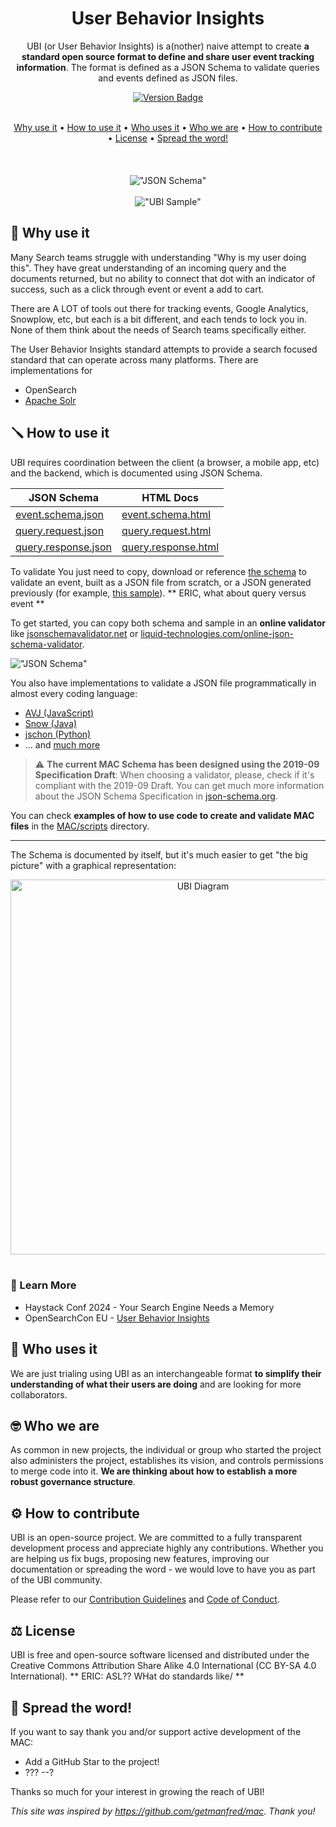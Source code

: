 <div align="center">

# User Behavior Insights

UBI (or User Behavior Insights) is a(nother) naive attempt to create **a standard open source format to define and share user event tracking information**. The format is defined as a JSON Schema to validate queries and events defined as JSON files.
 
 <a href='https://github.com/o19s/ubi/releases'>
  <img src='https://img.shields.io/github/v/release/o19s/ubi?color=%23FDD835&label=version&style=for-the-badge&logo=JSON' alt="Version Badge">
</a>
<br />
<br />
 
[Why use it](#-why-use-it) •
[How to use it](#-how-to-use-it) •
[Who uses it](#-who-uses-it) •
[Who we are](#-who-we-are) •
[How to contribute](#%EF%B8%8F-how-to-contribute) •
[License](#%EF%B8%8F-license) •
[Spread the word!](#-spread-the-word)  
<br />
<br />
<br />
!["JSON Schema"](https://github.com/o19s/ubi/blob/master/assets/readme/schema_screen_capture.png?raw=true "JSON Schema")
<br />
 <br />
!["UBI Sample"](https://github.com/o19s/ubi/blob/master/assets/readme/MAC_sample.gif?raw=true "MAC Sample")
  
</div>  

## 🥘 Why use it

Many Search teams struggle with understanding "Why is my user doing this".  They have great understanding of an incoming query and the documents returned, but no ability to connect that dot with an indicator of success, such as a click through event or event a add to cart.

There are A LOT of tools out there for tracking events, Google Analytics, Snowplow, etc, but each is a bit different, and each tends to lock you in.  None of them think about the needs of Search teams specifically either.

The User Behavior Insights standard attempts to provide a search focused standard that can operate across many platforms.  There are implementations for
 * OpenSearch
 * [Apache Solr](https://github.com/apache/solr/pull/2452)


## 🪛 How to use it

 
UBI requires coordination between the client (a browser, a mobile app, etc) and the backend, which is documented using JSON Schema.  

| JSON Schema | HTML Docs |
| --- | --- |
| [event.schema.json](https://o19s.github.io/ubi/schema/event.schema.json) | [event.schema.html](https://o19s.github.io/ubi/docs/html/event.schema.html) |
| [query.request.json](https://o19s.github.io/ubi/schema/query.request.json) | [query.request.html](https://o19s.github.io/ubi/docs/html/query.request.html) |
| [query.response.json](https://o19s.github.io/ubi/schema/query.response.json) | [query.response.html](https://o19s.github.io/ubi/docs/html/query.response.html) |


To validate 
You just need to copy, download or reference [the schema](https://github.com/o19s/ubi/blob/master/schema/schema.json) to validate an event, built as a JSON file from scratch, or a JSON generated previously (for example, [this sample](https://github.com/o19s/ubi/blob/master/samples/default_sample_ES.json)).  ** ERIC, what about query versus event **

To get started, you can copy both schema and sample in an **online validator** like [jsonschemavalidator.net](https://www.jsonschemavalidator.net/) or [liquid-technologies.com/online-json-schema-validator](https://www.liquid-technologies.com/online-json-schema-validator).

!["JSON Schema"](https://github.com/o19s/ubi/blob/master/assets/readme/MAC_online_validator_example.png?raw=true "JSON Schema")

You also have implementations to validate a JSON file programmatically in almost every coding language:

* [AVJ (JavaScript)](https://ajv.js.org/)
* [Snow (Java)](https://github.com/ssilverman/snowy-json)
* [jschon (Python)](https://jschon.readthedocs.io/en/latest/)
* ... and [much more](https://json-schema.org/implementations.html)

> :warning: **The current MAC Schema has been designed using the 2019-09 Specification Draft**: When choosing a validator, please, check if it's compliant with the 2019-09 Draft. You can get much more information about the JSON Schema Specification in [json-schema.org](https://json-schema.org/).

You can check **examples of how to use code to create and validate MAC files** in the [MAC/scripts](https://github.com/getmanfred/mac/tree/master/scripts) directory.

---

The Schema is documented by itself, but it's much easier to get "the big picture" with a graphical representation:

<div align="center">
  <img src='https://github.com/o19s/ubi/blob/main/assets/readme/UBI_diagram.png?raw=true' width='600px' alt="UBI Diagram">
 </div>
<br />

### 🏫 Learn More

* Haystack Conf 2024 - Your Search Engine Needs a Memory
* OpenSearchCon EU - [User Behavior Insights](https://www.youtube.com/watch?v=dH7SPHKpxo0&list=PLzgr9zSpws14zCETcKtCBwcOuTGMccpV9&index=32)

## 🎨 Who uses it

We are just trialing using UBI as an interchangeable format **to simplify their understanding of what their users are doing** and are looking for more collaborators.


## 🤓 Who we are

As common in new projects, the individual or group who started the project also administers the project, establishes its vision, and controls permissions to merge code into it. **We are thinking about how to establish a more robust governance structure**.

## ⚙️ How to contribute

UBI is an open-source project. We are committed to a fully transparent development process and appreciate highly any contributions. Whether you are helping us fix bugs, proposing new features, improving our documentation or spreading the word - we would love to have you as part of the UBI community.

Please refer to our [Contribution Guidelines](https://github.com/o19s/ubi/blob/master/CONTRIBUTING.md) and [Code of Conduct](https://github.com/o19s/ubi/blob/master/code_of_conduct.md).

## ⚖️ License

UBI is free and open-source software licensed and distributed under the Creative Commons Attribution Share Alike 4.0 International (CC BY-SA 4.0 International). ** ERIC: ASL?? WHat do standards like/  **

## 🌟 Spread the word!

If you want to say thank you and/or support active development of the MAC:

- Add a GitHub Star to the project!
- ???
--?


Thanks so much for your interest in growing the reach of UBI!

_This site was inspired by https://github.com/getmanfred/mac.  Thank you!_
